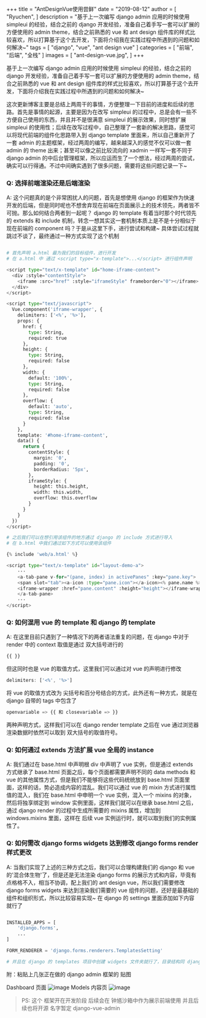 +++
title = "AntDesignVue使用尝鲜"
date = "2019-08-12"
author = [
    "Ryuchen",
]
description = "基于上一次编写 django admin 应用的时候使用 simpleui 的经验，结合之前的 django 开发经验，准备自己着手写一套可以扩展的方便使用的 admin theme，结合之前熟悉的 vue 和 ant design 组件库的样式比较喜欢，所以打算基于这个去开发，下面将介绍我在实践过程中所遇到的问题和如何解决~"
tags = [
    "django",
    "vue",
    "ant design vue"
]
categories = [
    "前端",
    "后端",
    "全栈"
]
images = [
    "ant-design-vue.jpg",
]
+++

基于上一次编写 django admin 应用的时候使用 simpleui 的经验，结合之前的 django 开发经验，准备自己着手写一套可以扩展的方便使用的 admin theme，结合之前熟悉的 vue 和 ant design 组件库的样式比较喜欢，所以打算基于这个去开发，下面将介绍我在实践过程中所遇到的问题和如何解决~
<!--more-->

这次更新博客主要是总结上两周干的事情，方便整理一下目前的进度和后续的思路。首先是事情的起源，主要是因为在改写 simpleui 的过程中，总是会有一些不方便自己使用的东西，并且并不是很满意 simpleui 的展示效果，同时想扩展 simpleui 的使用性；后续在改写过程中，自己整理了一套新的解决思路，感觉可以将现代前端的组件化思路带入到 django template 里面来，所以自己重新开了一套 admin 的主题框架，经过两周的编写，越来越深入的感觉不仅可以做一套 admin 的 theme 出来；甚至可以像之前比较流向的 xadmin 一样写一套不同于 django admin 的中后台管理框架，所以应运而生了一个想法，经过两周的尝试，确实可以行得通。不过中间确实遇到了很多问题，需要将这些问题记录一下~

### Q: 选择前端渲染还是后端渲染

A: 这个问题真的是个非常困扰人的问题，首先是想使用 django 的框架作为快速开发的后端，但是同时呢也不想舍弃现在前端在页面展示上的技术领先，两者皆不可抛。那么如何结合两者到一起呢？ django 的 template 有着当时那个时代领先的 extends 和 include 机制，转念一想其实这一套机制本质上是不是十分相似于现在前端的 component 吗？于是从这里下手，进行尝试和构建~ 具体尝试过程就跳过不谈了，最终通过一种方式实现了这个机制

``` python

# 首先声明 a.html 最为我们的目标组件，进行开发
# 在 a.html 中 通过 <script type="x-template">...</script> 进行组件声明

<script type="text/x-template" id="home-iframe-content">
  <div :style="contentStyle">
    <iframe :src="href" :style="iframeStyle" frameborder="0"></iframe>
  </div>
</script>

<script type="text/javascript">
  Vue.component('iframe-wrapper', {
    delimiters: ['<%', '%>'],
    props: {
      href: {
        type: String,
        required: true
      },
      height: {
        type: String,
        required: false
      },
      width: {
        default: '100%',
        type: String,
        required: false
      },
      overflow: {
        default: 'auto',
        type: String,
        required: false
      }
    },
    template: '#home-iframe-content',
    data() {
      return {
        contentStyle: {
          margin: '0',
          padding: '0',
          borderRadius: '5px',
        },
        iframeStyle: {
          height: this.height,
          width: this.width,
          overflow: this.overflow
        }
      }
    }
  })
</script>

# 之后我们可以在想引用该组件的地方通过 django 的 include 方式进行导入
# 在 b.html 中我们通过如下方式可以使用该组件

{% include 'web/a.html' %}

<script type="text/x-template" id="layout-demo-a">
    ···
    <a-tab-pane v-for="(pane, index) in activePanes" :key="pane.key">
    <span slot="tab"><a-icon :type="pane.icon"></a-icon><% pane.name %></span>
    <iframe-wrapper :href="pane.content" :height="height"></iframe-wrapper>
    </a-tab-pane>
    ···
</script>
```

### Q: 如何混用 vue 的 template 和 django 的 template

A: 在这里目前只遇到了一种情况下的两者语法重复的问题，在 django 中对于 render 中的 context 取值是通过 双大括号进行的

``` javascript
{{ }}
```

但这同时也是 vue 的取值方式，这里我们可以通过对 vue 的声明进行修改

``` javascript
delimiters: ['<%', '%>']
```

将 vue 的取值方式改为 尖括号和百分号结合的方式，此外还有一种方式，就是在 django 自带的 tags 中包含了

``` python
openvariable => {{ 和 closevariable => }}
```

两种声明方式，这样我们可以在 django render template 之后在 vue 通过浏览器渲染数据时依然可以取到 双大括号的取值符号。

### Q: 如何通过 extends 方法扩展 vue 全局的 instance

A: 我们通过在 base.html 中声明根 div 中声明了 vue 实例，但是通过 extends 方式继承了 base.html 页面之后，每个页面都需要声明不同的 data methods 和 vue 的其他属性方式，但是我们不能够将这些代码统统放到 base.html 页面里面，这样的话，势必造成内容的混乱。我们可以通过 vue 的 mixin 方式进行属性值的混入，我们在 base.html 中申明一个 vue 实例，混入一个 mixins 的对象，然后将独享绑定到 window 实例里面，这样我们就可以在继承 base.html 之后，通过 django render 的过程中生成所需要的 mixins 属性，增加到 windows.mixins 里面，这样在 后续 vue 实例运行时，就可以取到我们的实例属性了。

### Q: 如何需改 django forms widgets 达到修改 django forms render 样式更改

A: 当我们实现了上述的三种方式之后，我们可以合理构建我们的 django 和 vue 的'混合体生物'了，但是还是无法渲染 django forms 的展示方式和内容，毕竟有点格格不入，相当不协调，配上我们的 ant design vue，所以我们需要修改 django forms widgets 来达到渲染我们需要的 vue 组件的问题，还好是最基础的组件和组织形式，所以比较容易实现~ 在 django 的 settings 里面添加如下内容就行了

```python

INSTALLED_APPS = [
    'django.forms',
    ...
]

FORM_RENDERER = 'django.forms.renderers.TemplatesSetting'

# 并且在 django 的 templates 项目中创建 widgets 文件夹就行了，目录结构同 django forms 的
```

附：粘贴上几张正在做的 django admin 框架的 贴图

Dashboard 页面
![image](images/15656168731341.jpg)
Models 内容页
![image](media/15656168890525.jpg)

> PS: 这个 框架开在开发阶段 后续会在 钟馗沙箱中作为展示前端使用 并且后续也将开源 名字暂定 django-vue-admin
